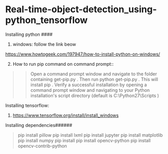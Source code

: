 # Real-time-object-detection_using-python_tensorflow

Installing python  ####

1. windows:
follow the link beow

https://www.howtogeek.com/197947/how-to-install-python-on-windows/



2. How to run pip command on command prompt::

>>Open a command prompt window and navigate to the folder containing get-pip.py . Then run python get-pip.py . This will install pip . Verify a successful installation by opening a command prompt window and navigating to your Python installation's script directory (default is C:\Python27\Scripts )





Installing tensorflow:

1. https://www.tensorflow.org/install/install_windows





Installing dependencies######

>pip install pillow
>pip install lxml
pip install jupyter
pip install matplotlib
pip install numpy
pip install 
pip install opencv-python
pip install opencv-contrib-python







